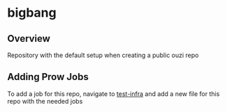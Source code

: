 # bigbang

## Overview

Repository with the default setup when creating a public ouzi repo

## Adding Prow Jobs

To add a job for this repo, navigate to [test-infra](https://github.com/ouzi-dev/test-infra/tree/master/config/jobs/ouzi-dev) and add a new file for this repo with the needed jobs